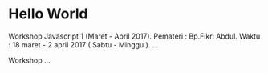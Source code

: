 # Hello World
Workshop Javascript 1 (Maret - April 2017).
  Pemateri  : Bp.Fikri Abdul.
  Waktu     : 18 maret - 2 april 2017 ( Sabtu - Minggu ).
  ...
  
Workshop ...
